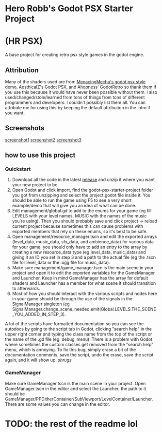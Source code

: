 # Hero Robb's Godot PSX Starter Project
# (HR PSX)
A base project for creating retro psx style games in the godot engine.

## Attribution
Many of the shaders used are from [MenacingMecha's godot psx style demo](https://github.com/MenacingMecha/godot-psx-style-demo/tree/master/shaders), [AesthicalZ's Godot PSX](https://github.com/AestheticalZ/godot-psx), and [Ahopness' GodotRetro](https://github.com/Ahopness/GodotRetro) so thank them if you use this because it would have never been possible without them.
I also used/changed/stole/learned from tons of things from tons of different programmers and developers. I couldn't possibly list them all.
You can attribute me for using this by keeping the default attribution in the intro if you want.

## Screenshots
[screenshot1](readme_screenshots/Screenshot1.png?raw=true)
[screenshot2](readme_screenshots/Screenshot2.png?raw=true)
[screenshot3](readme_screenshots/Screenshot3.png?raw=true)

## how to use this project

### Quickstart
1. Download all the code in the latest [release](https://github.com/HeroRobb/godot-psx-starter-project/releases) and unzip it where you want your new project to be.
2. Open Godot and click import, find the godot-psx-starter-project folder you got from unzipping and select the project.godot file inside it. You should be able to run the game using F5 to see a very short example/demo that will give you an idea of what can be done.
3. Edit management/global.gd to add to the enums for your game (eg fill LEVELS with your level names, MUSIC with the names of the music you're using). Then you should probably save and click project -> reload current project because sometimes this can cause problems with exported members that rely on these enums, so it's best to be safe.
4. Open management/resource_manager.tscn and edit the exported arrays (level_data, music_data, sfx_data, and ambience_data) for various data for your game, you should only have to add an
entry to the array by creating a new resource_data type (eg level_data, music_data) and giving it an ID you set in step 3 and a path to the actual file (eg the .tscn file for level_data or the .ogg file for music_data).
5. Make sure management/game_manager.tscn is the main scene in your project and open it to edit the exported variables for the GameManager and Launcher. Keep in mind GameManager has the array for default shaders and Launcher has a member for what scene it should transition to afterwards.
6. Most of how you should interact with the various scripts and nodes here in your game should be through the use of the signals in the SignalManager singleton (eg SignalManager.change_scene_needed.emit(Global.LEVELS.THE_SCENE_YOU_ADDED_IN_STEP_3).


A lot of the scripts have formatted documentation so you can see the autodocs by going to the script tab in Godot, clicking "search help" in the upper right corner and typing the class name from the top of the script or the name of the .gd file (eg: debug_menu). There is a problem with Godot where sometimes the custom classes get removed from the "search help" menu, which is annoying. To fix this bug, simply erase a bit of the documentation comments, save the script, undo the erase, save the script again, and it will show up. *shrugs*


### GameManager
Make sure GameManager.tscn is the main scene in your project. Open GameManager.tscn in the editor and select the Launcher, the path to it should be GameManager/PPDitherContainer/SubViewport/LevelContainer/Launcher. There are some values you can change in the editor.

# TODO: the rest of the readme lol
